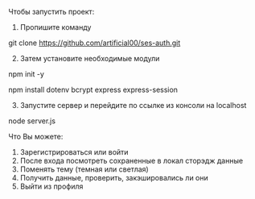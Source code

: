 Чтобы запустить проект:

1) Пропишите команду

git clone https://github.com/artificial00/ses-auth.git

2) Затем установите необходимые модули

npm init -y

npm install dotenv bcrypt express express-session

3) Запустите сервер и перейдите по ссылке из консоли на localhost

node server.js



Что Вы можете:

1) Зарегистрироваться или войти
2) После входа посмотреть сохраненные в локал сторэдж данные
3) Поменять тему (темная или светлая)
4) Получить данные, проверить, закэшировались ли они
5) Выйти из профиля

